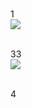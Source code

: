 <br>1<br>
<img src="http://chart.googleapis.com/chart?cht=tx&chl=%5CLarge%20x=%5Cfrac{-b%5Cpm%5Csqrt{b^2-4ac}}{2a}" style="border:none;">

<br>33<br>
<img src="http://www.forkosh.com/mathtex.cgi? %5Csum_j w_j x_j >%5cmbox{threshold}">






<br>4<br>
<img src="http://www.forkosh.com/mathtex.cgi?c>%5Csqrt{a^2+b^2}"
   alt="" border=0 align=middle>

